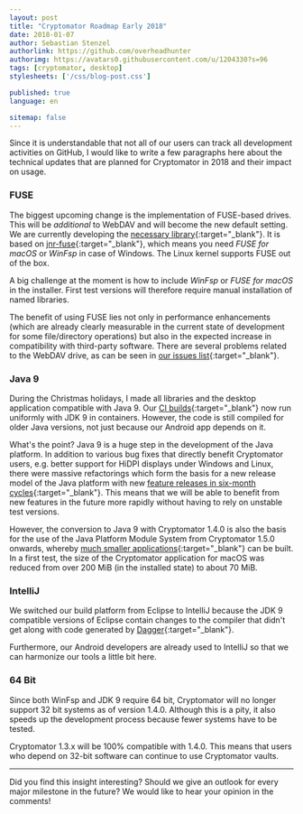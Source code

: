 ```yaml
---
layout: post
title: "Cryptomator Roadmap Early 2018"
date: 2018-01-07
author: Sebastian Stenzel
authorlink: https://github.com/overheadhunter
authorimg: https://avatars0.githubusercontent.com/u/1204330?s=96
tags: [cryptomator, desktop]
stylesheets: ['/css/blog-post.css']

published: true
language: en

sitemap: false
---
```

Since it is understandable that not all of our users can track all development activities on GitHub, I would like to write a few paragraphs here about the technical updates that are planned for Cryptomator in 2018 and their impact on usage.

### FUSE
The biggest upcoming change is the implementation of FUSE-based drives. This will be _additional_ to WebDAV and will become the new default setting. We are currently developing the [necessary library](https://github.com/cryptomator/fuse-nio-adapter){:target="_blank"}. It is based on [jnr-fuse](https://github.com/SerCeMan/jnr-fuse){:target="_blank"}, which means you need _FUSE for macOS_ or _WinFsp_ in case of Windows. The Linux kernel supports FUSE out of the box.

A big challenge at the moment is how to include _WinFsp_ or _FUSE for macOS_ in the installer. First test versions will therefore require manual installation of named libraries.

The benefit of using FUSE lies not only in performance enhancements (which are already clearly measurable in the current state of development for some file/directory operations) but also in the expected increase in compatibility with third-party software. There are several problems related to the WebDAV drive, as can be seen in [our issues list](https://github.com/cryptomator/cryptomator/issues?q=is%3Aopen+is%3Aissue+label%3Amisc%3Awebdav){:target="_blank"}.

### Java 9
During the Christmas holidays, I made all libraries and the desktop application compatible with Java 9. Our [CI builds](https://travis-ci.org/cryptomator/){:target="_blank"} now run uniformly with JDK 9 in containers. However, the code is still compiled for older Java versions, not just because our Android app depends on it.

What's the point? Java 9 is a huge step in the development of the Java platform. In addition to various bug fixes that directly benefit Cryptomator users, e.g. better support for HiDPI displays under Windows and Linux, there were massive refactorings which form the basis for a new release model of the Java platform with new [feature releases in six-month cycles](https://blogs.oracle.com/java-platform-group/faster-and-easier-use-and-redistribution-of-java-se){:target="_blank"}. This means that we will be able to benefit from new features in the future more rapidly without having to rely on unstable test versions.

However, the conversion to Java 9 with Cryptomator 1.4.0 is also the basis for the use of the Java Platform Module System from Cryptomator 1.5.0 onwards, whereby [much smaller applications](http://openjdk.java.net/jeps/275){:target="_blank"} can be built. In a first test, the size of the Cryptomator application for macOS was reduced from over 200 MiB (in the installed state) to about 70 MiB.

### IntelliJ
We switched our build platform from Eclipse to IntelliJ because the JDK 9 compatible versions of Eclipse contain changes to the compiler that didn't get along with code generated by [Dagger](https://github.com/google/dagger/issues/949){:target="_blank"}.

Furthermore, our Android developers are already used to IntelliJ so that we can harmonize our tools a little bit here.

### 64 Bit
Since both WinFsp and JDK 9 require 64 bit, Cryptomator will no longer support 32 bit systems as of version 1.4.0. Although this is a pity, it also speeds up the development process because fewer systems have to be tested.

Cryptomator 1.3.x will be 100% compatible with 1.4.0. This means that users who depend on 32-bit software can continue to use Cryptomator vaults.

---

Did you find this insight interesting? Should we give an outlook for every major milestone in the future? We would like to hear your opinion in the comments!
